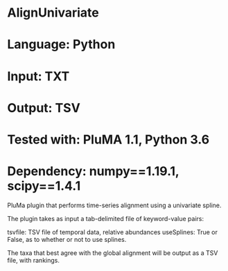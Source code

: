 # AlignUnivariate
# Language: Python
# Input: TXT
# Output: TSV
# Tested with: PluMA 1.1, Python 3.6
# Dependency: numpy==1.19.1, scipy==1.4.1

PluMa plugin that performs time-series alignment using a univariate spline.

The plugin takes as input a tab-delimited file of keyword-value pairs:

tsvfile: TSV file of temporal data, relative abundances
useSplines: True or False, as to whether or not to use splines.

The taxa that best agree with the global alignment will be output as a TSV file, with rankings.
